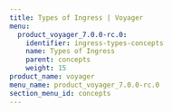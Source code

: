 ```yaml
---
title: Types of Ingress | Voyager
menu:
  product_voyager_7.0.0-rc.0:
    identifier: ingress-types-concepts
    name: Types of Ingress
    parent: concepts
    weight: 15
product_name: voyager
menu_name: product_voyager_7.0.0-rc.0
section_menu_id: concepts
---
```


